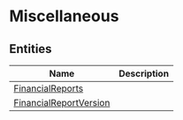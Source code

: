 
# Miscellaneous


## Entities

|Name|Description|
|---|---|
|[FinancialReports](FinancialReports.cdm.json)||
|[FinancialReportVersion](FinancialReportVersion.cdm.json)||
